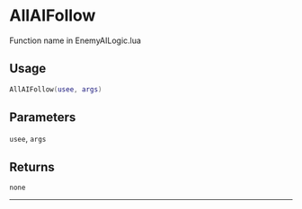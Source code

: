 # AllAIFollow
Function name in EnemyAILogic.lua
## Usage
```lua
AllAIFollow(usee, args)
```
## Parameters
`usee`, `args`
## Returns
`none`

---